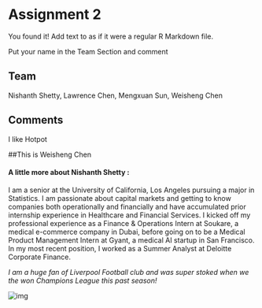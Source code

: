 # Assignment 2

You found it!  Add text to as if it were a regular R Markdown file.

Put your name in the Team Section and comment

## Team

Nishanth Shetty, Lawrence Chen, Mengxuan Sun, Weisheng Chen

## Comments
I like Hotpot 

##This is Weisheng Chen

#### A little more about Nishanth Shetty  : 
I am a senior at the University of California, Los Angeles pursuing a major in Statistics. I am passionate about capital markets and getting to know companies both operationally and financially and have accumulated prior internship experience in Healthcare and Financial Services. I kicked off my professional experience as a Finance & Operations Intern at Soukare, a medical e-commerce company in Dubai, before going on to be a Medical Product Management Intern at Gyant, a medical AI startup in San Francisco. In my most recent position, I worked as a Summer Analyst at Deloitte Corporate Finance. 

_I am a huge fan of Liverpool Football club and was super stoked when we the won Champions League this past season!_

![img](https://www.ft.com/__origami/service/image/v2/images/raw/http%3A%2F%2Fcom.ft.imagepublish.upp-prod-us.s3.amazonaws.com%2Fc5219524-deb3-11e9-9743-db5a370481bc?fit=scale-down&source=next&width=700)
